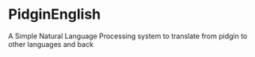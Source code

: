 # PidginEnglish
A Simple Natural Language Processing system to translate from pidgin to other languages and back
